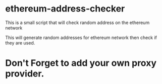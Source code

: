 # ethereum-address-checker
This is a small script that will check random address on the ethereum network

This will generate random addresses for ethereum network then check if they are used.

# Don't Forget to add your own proxy provider.
